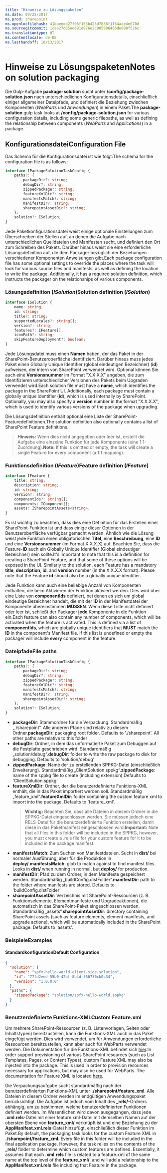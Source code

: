 ```yaml
---
title: "Hinweise zu Lösungspaketen"
ms.date: 09/25/2017
ms.prod: sharepoint
ms.openlocfilehash: 41baeeed27f08f155b425d7886f1f54aae4e670d
ms.sourcegitcommit: 1cae27d85ee691d976e2c085986466de088f526c
ms.translationtype: HT
ms.contentlocale: de-DE
ms.lasthandoff: 10/13/2017
---
```

# <a name="notes-on-solution-packaging"></a><span data-ttu-id="54c51-102">Hinweise zu Lösungspaketen</span><span class="sxs-lookup"><span data-stu-id="54c51-102">Notes on solution packaging</span></span>

<span data-ttu-id="54c51-103">Die Gulp-Aufgabe **package-solution** sucht unter **/config/package-solution.json** nach unterschiedlichen Konfigurationsdetails, einschließlich einiger allgemeiner Dateipfade, und definiert die Beziehung zwischen Komponenten (_WebParts_ und _Anwendungen_) in einem Paket.</span><span class="sxs-lookup"><span data-stu-id="54c51-103">The **package-solution** gulp task looks at **/config/package-solution.json** for various configuration details, including some generic filepaths, as well as defining the relationship between components (_WebParts_ and _Applications_) in a package.</span></span>

## <a name="configuration-file"></a><span data-ttu-id="54c51-104">Konfigurationsdatei</span><span class="sxs-lookup"><span data-stu-id="54c51-104">Configuration File</span></span>

<span data-ttu-id="54c51-105">Das Schema für die Konfigurationsdatei ist wie folgt:</span><span class="sxs-lookup"><span data-stu-id="54c51-105">The schema for the configuration file is as follows:</span></span>

```ts
interface IPackageSolutionTaskConfig {
    paths?: {
        packageDir?: string;
        debugDir?: string;
        zippedPackage?: string;
        featureXmlDir?: string;
        manifestsMatch?: string;
        manifestDir?: string;
        sharepointAssetDir?: string;
    };
    solution?: ISolution;
}
```

<span data-ttu-id="54c51-p101">Jede Paketkonfigurationsdatei weist einige optionale Einstellungen zum Überschreiben der Stellen auf, an denen die Aufgabe nach unterschiedlichen Quelldateien und Manifesten sucht, und definiert den Ort zum Schreiben des Pakets. Darüber hinaus weist sie eine erforderliche Lösungsdefinition auf, die dem Packager bezüglich der Beziehungen verschiedener Komponenten Anweisungen gibt.</span><span class="sxs-lookup"><span data-stu-id="54c51-p101">Each package configuration file has some optional settings to override the places where the task will look for various source files and manifests, as well as defining the location to write the package. Additionally, it has a required solution definition, which instructs the packager on the relationships of various components.</span></span>

### <a name="solution-definition-isolution"></a><span data-ttu-id="54c51-108">Lösungsdefinition (_ISolution_)</span><span class="sxs-lookup"><span data-stu-id="54c51-108">Solution definition (_ISolution_)</span></span>

```ts
interface ISolution {
    name: string;
    id: string;
    title?: string;
    supportedLocales?: string[];
    version?: string;
    features?: IFeature[];
    iconPath?: string;
    skipFeatureDeployment?: boolean;
}
```

<span data-ttu-id="54c51-p102">Jede Lösungsdatei muss einen **Namen** haben, der das Paket in der SharePoint-Benutzeroberfläche identifiziert. Darüber hinaus muss jedes Paket einen Globally Unique Identifier (global eindeutigen Bezeichner) (**id**) aufweisen, der intern von SharePoint verwendet wird. Optional können Sie auch eine **Versionsnummer** im Format "X.X.X.X" angeben, die zum Identifizieren unterschiedlicher Versionen des Pakets beim Upgraden verwendet wird.</span><span class="sxs-lookup"><span data-stu-id="54c51-p102">Each solution file must have a **name**, which identifies the package in the SharePoint UI. Additionally, each package must contain a globally unique identifier (**id**), which is used internally by SharePoint. Optionally, you may also specify a **version** number in the format "X.X.X.X", which is used to identify various versions of the package when upgrading.</span></span>

<span data-ttu-id="54c51-112">Die Lösungsdefinition enthält optional eine Liste der SharePoint-Featuredefinitionen.</span><span class="sxs-lookup"><span data-stu-id="54c51-112">The solution definition also optionally contains a list of SharePoint Feature definitions.</span></span>

> <span data-ttu-id="54c51-113">**Hinweis:** Wenn dies nicht angegeben oder leer ist, erstellt die Aufgabe eine einzelne Funktion für jede Komponente (eine 1:1-Zuordnung).</span><span class="sxs-lookup"><span data-stu-id="54c51-113">**Note:** If this is omitted or empty, the task will create a single Feature for every component (a 1:1 mapping).</span></span>

### <a name="feature-definition-ifeature"></a><span data-ttu-id="54c51-114">Funktionsdefinition (_IFeature_)</span><span class="sxs-lookup"><span data-stu-id="54c51-114">Feature definition (_IFeature_)</span></span>

```ts
interface IFeature {
    title: string;
    description: string;
    id: string;
    version?: string;
    componentIds?: string[];
    components: IComponent[];
    assets: ISharepointAssets<string>;
}
```

<span data-ttu-id="54c51-p103">Es ist wichtig zu beachten, dass dies eine Definition für das Erstellen einer SharePoint-Funktion ist und dass einige dieser Optionen in der Benutzeroberfläche verfügbar gemacht werden. Ähnlich wie die Lösung weist jede Funktion einen obligatorischen **Titel**, eine **Beschreibung**, eine **ID** und eine **Versionsnummer** (im Format X.X.X.X) auf. Beachten Sie, dass die Feature-**ID** auch ein Globally Unique Identifier (Global eindeutiger Bezeichner) sein sollte.</span><span class="sxs-lookup"><span data-stu-id="54c51-p103">It's important to note that this is a definition for creating a SharePoint Feature, and that some of these options will be exposed in the UI. Similarly to the solution, each Feature has a mandatory **title**, **description**, **id**, and **version** number (in the X.X.X.X format). Please note that the Feature **id** should also be a globally unique identifier.</span></span>

<span data-ttu-id="54c51-p104">Jede Funktion kann auch eine beliebige Anzahl von Komponenten enthalten, die beim Aktivieren der Funktion aktiviert werden. Dies wird über eine Liste von **componentIds** definiert, bei denen es sich um global eindeutige Bezeichner handelt, die mit der **ID** in der Manifestdatei der Komponente übereinstimmen **MÜSSEN**. Wenn diese Liste nicht definiert oder leer ist, schließt der Packager **jede** Komponente in die Funktion ein.</span><span class="sxs-lookup"><span data-stu-id="54c51-p104">Each feature can also contain any number of components, which will be activated when the feature is activated. This is defined via a list of **componentIds**, which are globally unique identifiers that **MUST** match the **ID** in the component's Manifest file. If this list is undefined or empty the packager will include **every** component in the feature.</span></span>

### <a name="file-paths"></a><span data-ttu-id="54c51-121">Dateipfade</span><span class="sxs-lookup"><span data-stu-id="54c51-121">File paths</span></span>

```ts
interface IPackageSolutionTaskConfig {
    paths?: {
        packageDir?: string;
        debugDir?: string;
        zippedPackage?: string;
        featureXmlDir?: string;
        manifestsMatch?: string;
        manifestDir?: string;
        sharepointAssetDir?: string;
    };
    solution?: ISolution;
}
```

* <span data-ttu-id="54c51-p105">**packageDir**: Stammordner für die Verpackung. Standardmäßig „./sharepoint“. Alle anderen Pfade sind relativ zu diesem Ordner.</span><span class="sxs-lookup"><span data-stu-id="54c51-p105">**packageDir**: packaging root folder. Defaults to './sharepoint'. All other paths are relative to this folder</span></span>
* <span data-ttu-id="54c51-p106">**debugDir**: Ordner, in dem das unformatierte Paket zum Debuggen auf die Festplatte geschrieben wird. Standardmäßig „solution/debug“.</span><span class="sxs-lookup"><span data-stu-id="54c51-p106">**debugDir**: folder to write the raw package to disk for debugging. Defaults to 'solution/debug'</span></span>
* <span data-ttu-id="54c51-127">**zippedPackage**: Name der zu erstellenden SPPKG-Datei (einschließlich Erweiterung). Standardmäßig „ClientSolution.sppkg“.</span><span class="sxs-lookup"><span data-stu-id="54c51-127">**zippedPackage**: name of the sppkg file to create (including extension) Defaults to 'ClientSolution.sppkg'</span></span>
* <span data-ttu-id="54c51-p107">**featureXmlDir**: Ordner, der die benutzerdefinierte Funktions-XML enthält, die in das Paket importiert werden soll. Standardmäßig „feature_xml“.</span><span class="sxs-lookup"><span data-stu-id="54c51-p107">**featureXmlDir**: folder containing the custom feature xml to import into the package. Defaults to 'feature_xml'.</span></span>
  > <span data-ttu-id="54c51-130">**Wichtig:** Beachten Sie, dass alle Dateien in diesem Ordner in die SPPKG-Datei eingeschlossen werden. Sie müssen jedoch eine RELS-Datei für die benutzerdefinierte Funktion erstellen, damit diese in das Paketmanifest eingeschlossen wird.</span><span class="sxs-lookup"><span data-stu-id="54c51-130">**Important:** Note that all files in this folder will be included in the SPPKG, however, you must create a .rels file for your custom feature for it to be included in the package manifest.</span></span>
* <span data-ttu-id="54c51-p108">**manifestsMatch**: Zum Suchen von Manifestdateien. Sucht in **dist/** bei normaler Ausführung, aber für die Produktion in **deploy/**.</span><span class="sxs-lookup"><span data-stu-id="54c51-p108">**manifestsMatch**: glob to match against to find manifest files. Looks in **dist/** when running in normal, but **deploy/** for production.</span></span>
* <span data-ttu-id="54c51-p109">**manifestDir**: Pfad zu dem Ordner, in dem Manifeste gespeichert werden. Standardmäßig „buildConfig.distFolder“.</span><span class="sxs-lookup"><span data-stu-id="54c51-p109">**manifestDir**: path to the folder where manifests are stored. Defaults to 'buildConfig.distFolder'</span></span>
* <span data-ttu-id="54c51-p110">**sharepointAssetDir**: Verzeichnis mit SharePoint-Ressourcen (z. B. Funktionselemente, Elementmanifeste und Upgradeaktionen), die automatisch in das SharePoint-Paket eingeschlossen werden. Standardmäßig „assets“.</span><span class="sxs-lookup"><span data-stu-id="54c51-p110">**sharepointAssetDir**: directory containing SharePoint assets (such as feature elements, element manifests, and upgrade actions), which will be automatically included in the SharePoint package. Defaults to 'assets'.</span></span>

### <a name="examples"></a><span data-ttu-id="54c51-137">Beispiele</span><span class="sxs-lookup"><span data-stu-id="54c51-137">Examples</span></span>

#### <a name="default-configuration"></a><span data-ttu-id="54c51-138">Standardkonfiguration</span><span class="sxs-lookup"><span data-stu-id="54c51-138">Default Configuration</span></span>

```json
{
  "solution": {
    "name": "spfx-hello-world-client-side-solution",
    "id": "77fd2eed-55b0-42bf-8b4d-f66730cb0c34",
    "version": "1.0.0.0"
  },
  "paths": {
    "zippedPackage": "solution/spfx-hello-world.sppkg"
  }
}
```

### <a name="custom-featurexml"></a><span data-ttu-id="54c51-139">Benutzerdefinierte Funktions-XML</span><span class="sxs-lookup"><span data-stu-id="54c51-139">Custom Feature.xml</span></span>

<span data-ttu-id="54c51-p111">Um mehrere SharePoint-Ressourcen (z. B. Listenvorlagen, Seiten oder Inhaltstypen) bereitzustellen, kann die Funktions-XML auch in das Paket eingefügt werden. Dies wird verwendet, um für Anwendungen erforderliche Ressourcen bereitzustellen, kann aber auch für WebParts verwendet werden. Die Dokumentation für die Funktions-XML befindet sich [hier](https://msdn.microsoft.com/en-us/library/office/ms475601.aspx?f=255&MSPPError=-2147217396).</span><span class="sxs-lookup"><span data-stu-id="54c51-p111">In order support provisioning of various SharePoint resources (such as List Templates, Pages, or Content Types), custom Feature XML may also be injected into the package. This is used in order to provision resources necessary for applications, but may also be used for WebParts. The documentation for Feature XML is located [here](https://msdn.microsoft.com/en-us/library/office/ms475601.aspx?f=255&MSPPError=-2147217396).</span></span>

<span data-ttu-id="54c51-p112">Die Verpackungsaufgabe sucht standardmäßig nach der benutzerdefinierten Funktions-XML unter **./sharepoint/feature_xml**. Alle Dateien in diesem Ordner werden im endgültigen Anwendungspaket berücksichtigt. Die Aufgabe ist jedoch vom Inhalt des **_rels/**-Ordners abhängig, um zu bestimmen, welche benutzerdefinierten Funktionen definiert werden. Im Wesentlichen wird davon ausgegangen, dass jede **.xml.rels**-Datei mit einer feature.xml-Datei mit demselben Namen auf der obersten Ebene von **feature_xml/** verknüpft ist und eine Beziehung zu der **AppManifest.xml.rels**-Datei hinzufügt, einschließlich dieser Funktion im Paket.</span><span class="sxs-lookup"><span data-stu-id="54c51-p112">By default, the packaging task looks for the custom Feature XML in **./sharepoint/feature_xml**. Every file in this folder will be included in the final application package. However, the task relies on the contents of the  **_rels/** folder to determine which custom features are defined. Essentially, it assumes that each **.xml.rels** file is related to a feature.xml of the same name at the top level of the **feature_xml/**, and will add a relationship to the **AppManifest.xml.rels** file including that Feature in the package.</span></span>